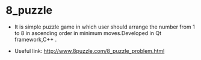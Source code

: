 # 8_puzzle

* It is simple puzzle game in which user should arrange the number from 1 to 8 in ascending order in minimum moves.Developed in Qt framework,C++ .

* Useful link: http://www.8puzzle.com/8_puzzle_problem.html
